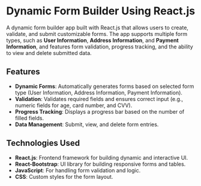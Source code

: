 # Dynamic Form Builder Using React.js

A dynamic form builder app built with React.js that allows users to create, validate, and submit customizable forms. The app supports multiple form types, such as **User Information**, **Address Information**, and **Payment Information**, and features form validation, progress tracking, and the ability to view and delete submitted data.

## Features

- **Dynamic Forms**: Automatically generates forms based on selected form type (User Information, Address Information, Payment Information).
- **Validation**: Validates required fields and ensures correct input (e.g., numeric fields for age, card number, and CVV).
- **Progress Tracking**: Displays a progress bar based on the number of filled fields.
- **Data Management**: Submit, view, and delete form entries.

## Technologies Used

- **React.js**: Frontend framework for building dynamic and interactive UI.
- **React-Bootstrap**: UI library for building responsive forms and tables.
- **JavaScript**: For handling form validation and logic.
- **CSS**: Custom styles for the form layout.

